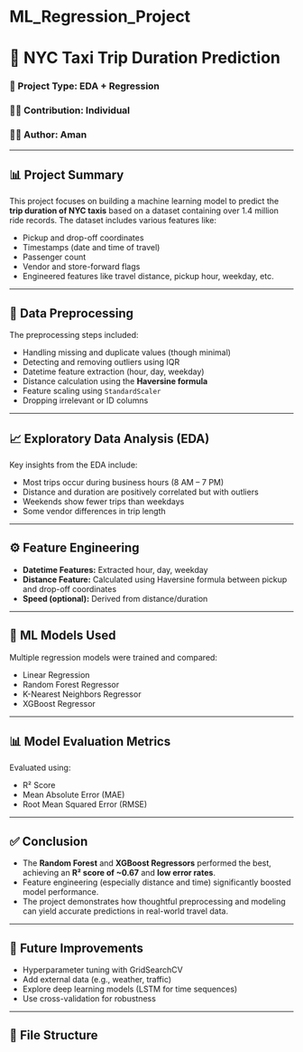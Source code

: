 # ML_Regression_Project
# 🚖 NYC Taxi Trip Duration Prediction

### 📌 Project Type: EDA + Regression  
### 👨‍💻 Contribution: Individual  
### 🙍‍♂️ Author: Aman  

---

## 📊 Project Summary

This project focuses on building a machine learning model to predict the **trip duration of NYC taxis** based on a dataset containing over 1.4 million ride records. The dataset includes various features like:

- Pickup and drop-off coordinates
- Timestamps (date and time of travel)
- Passenger count
- Vendor and store-forward flags
- Engineered features like travel distance, pickup hour, weekday, etc.

---

## 🧹 Data Preprocessing

The preprocessing steps included:

- Handling missing and duplicate values (though minimal)
- Detecting and removing outliers using IQR
- Datetime feature extraction (hour, day, weekday)
- Distance calculation using the **Haversine formula**
- Feature scaling using `StandardScaler`
- Dropping irrelevant or ID columns

---

## 📈 Exploratory Data Analysis (EDA)

Key insights from the EDA include:

- Most trips occur during business hours (8 AM – 7 PM)
- Distance and duration are positively correlated but with outliers
- Weekends show fewer trips than weekdays
- Some vendor differences in trip length

---

## ⚙️ Feature Engineering

- **Datetime Features:** Extracted hour, day, weekday
- **Distance Feature:** Calculated using Haversine formula between pickup and drop-off coordinates
- **Speed (optional):** Derived from distance/duration

---

## 🤖 ML Models Used

Multiple regression models were trained and compared:

- Linear Regression
- Random Forest Regressor
- K-Nearest Neighbors Regressor
- XGBoost Regressor

---

## 📊 Model Evaluation Metrics

Evaluated using:

- R² Score
- Mean Absolute Error (MAE)
- Root Mean Squared Error (RMSE)

---

## ✅ Conclusion

- The **Random Forest** and **XGBoost Regressors** performed the best, achieving an **R² score of ~0.67** and **low error rates**.
- Feature engineering (especially distance and time) significantly boosted model performance.
- The project demonstrates how thoughtful preprocessing and modeling can yield accurate predictions in real-world travel data.

---

## 🚀 Future Improvements

- Hyperparameter tuning with GridSearchCV
- Add external data (e.g., weather, traffic)
- Explore deep learning models (LSTM for time sequences)
- Use cross-validation for robustness

---

## 📂 File Structure

